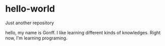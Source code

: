 # hello-world
Just another repository

hello, my name is Gonff. I like learning different kinds of knowledges. Right now, I'm learning programing.
